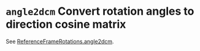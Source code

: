 # `angle2dcm` Convert rotation angles to direction cosine matrix

See [ReferenceFrameRotations.angle2dcm](http://juliaspace.github.io/ReferenceFrameRotations.jl/latest/lib/library/#ReferenceFrameRotations.angle2dcm).